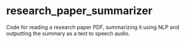 # research_paper_summarizer
Code for reading a research paper PDF, summarizing it using NLP and outputting the summary as a text to speech audio.
